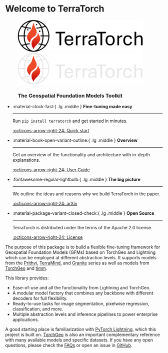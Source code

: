 # Welcome to TerraTorch

<figure markdown="span">
    <img src="figs/logo.png#only-light" alt="TerraTorch"  width="400"/>
    <img src="figs/logo_grey.png#only-dark" alt="TerraTorch"  width="400"/>
    <h3>The Geospatial Foundation Models Toolkit</h3>
</figure>


<div class="grid cards" markdown>

-   :material-clock-fast:{ .lg .middle } __Fine-tuning made easy__

    ---

    Run `pip install terratorch` and get started in minutes. 

    [:octicons-arrow-right-24: Quick start](getting_started%2Fquick_start.md)

-   :material-book-open-variant-outline:{ .lg .middle } __Overview__

    ---

    Get an overview of the functionality and architecture with in-depth explanations.

    [:octicons-arrow-right-24: User Guide](guide%2Farchitecture.md)

-   :fontawesome-regular-lightbulb:{ .lg .middle } __The big picture__

    ---

    We outline the ideas and reasons why we build TerraTorch in the paper. 

    [:octicons-arrow-right-24: arXiv](https://arxiv.org/abs/2503.20563)

-   :material-package-variant-closed-check:{ .lg .middle } __Open Source__

    ---

    TerraTorch is distributed under the terms of the Apache 2.0 license.

    [:octicons-arrow-right-24: License](about%2Flicense.md)

</div>


The purpose of this package is to build a flexible fine-tuning framework for Geospatial Foundation Models (GFMs) based on TorchGeo and Lightning which can be employed at different abstraction levels. 
It supports models from the [Prithvi](https://huggingface.co/ibm-nasa-geospatial), [TerraMind](https://huggingface.co/ibm-esa-geospatial), and [Granite](https://huggingface.co/ibm-granite/granite-geospatial-land-surface-temperature) series as well as models from [TorchGeo](https://torchgeo.readthedocs.io/en/latest/api/models.html) and [timm](https://huggingface.co/timm). 

This library provides:

- Ease-of-use and all the functionality from Lightning and TorchGeo.
- A modular model factory that combines any backbone with different decoders for full flexibility.
- Ready-to-use tasks for image segmentation, pixelwise regression, classification, and more.
- Multiple abstraction levels and inference pipelines to power enterprise applications.

A good starting place is familiarization with [PyTorch Lightning](https://lightning.ai/docs/pytorch/stable/), which this project is built on. 
[TorchGeo](https://torchgeo.readthedocs.io/en/stable/) is also an important complementary reference with many available models and specific datasets.
If you have any open questions, please check the [FAQs](getting_started/faqs.md) or open an issue in [GitHub](https://github.com/IBM/terratorch/issues).
